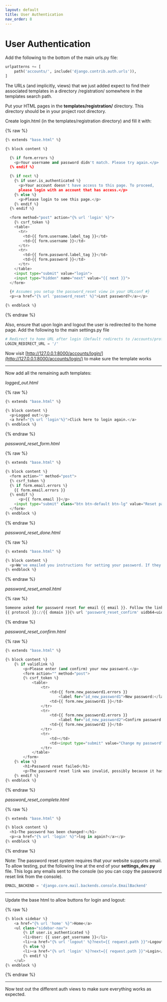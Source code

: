 ```yaml
---
layout: default
title: User Authentication
nav_order: 8
---
```


# User Authentication

Add the following to the bottom of the main urls.py file:

``` python
urlpatterns += [
    path('accounts/', include('django.contrib.auth.urls')),
]
```

The URLs (and implicitly, views) that we just added expect to find their associated templates in a directory /registration/ somewhere in the templates search path.

Put your HTML pages in the __templates/registration/__ directory. This directory should be in your project root directory.

Create login.html (in the templates/registration directory) and fill it with:

{% raw %}
```python
{% extends "base.html" %}

{% block content %}

  {% if form.errors %}
    <p>Your username and password didn't match. Please try again.</p>
  {% endif %}

  {% if next %}
    {% if user.is_authenticated %}
      <p>Your account doesn't have access to this page. To proceed,
      please login with an account that has access.</p>
    {% else %}
      <p>Please login to see this page.</p>
    {% endif %}
  {% endif %}

  <form method="post" action="{% url 'login' %}">
    {% csrf_token %}
    <table>
      <tr>
        <td>{{ form.username.label_tag }}</td>
        <td>{{ form.username }}</td>
      </tr>
      <tr>
        <td>{{ form.password.label_tag }}</td>
        <td>{{ form.password }}</td>
      </tr>
    </table>
    <input type="submit" value="login">
    <input type="hidden" name="next" value="{{ next }}">
  </form>

  {# Assumes you setup the password_reset view in your URLconf #}
  <p><a href="{% url 'password_reset' %}">Lost password?</a></p>

{% endblock %}

```
{% endraw %}

Also, ensure that upon login and logout the user is redirected to the home page. Add the following to the main settings.py file

```python
# Redirect to home URL after login (Default redirects to /accounts/profile/)
LOGIN_REDIRECT_URL = '/'
```

Now visit [http://127.0.0.1:8000/accounts/login/](http://127.0.0.1:8000/accounts/login/) to make sure the template works

---

Now add all the remaining auth templates:

_logged_out.html_

{% raw %}
```python
{% extends "base.html" %}

{% block content %}
  <p>Logged out!</p>
  <a href="{% url 'login'%}">Click here to login again.</a>
{% endblock %}
```
{% endraw %}

_password_reset_form.html_

{% raw %}
```python
{% extends "base.html" %}

{% block content %}
  <form action="" method="post">
  {% csrf_token %}
  {% if form.email.errors %}
    {{ form.email.errors }}
  {% endif %}
      <p>{{ form.email }}</p>
    <input type="submit" class="btn btn-default btn-lg" value="Reset password">
  </form>
{% endblock %}
```
{% endraw %}

_password_reset_done.html_

{% raw %}
```python
{% extends "base.html" %}

{% block content %}
  <p>We've emailed you instructions for setting your password. If they haven't arrived in a few minutes, check your spam folder.</p>
{% endblock %}
```
{% endraw %}

_password_reset_email.html_

{% raw %}
```python
Someone asked for password reset for email {{ email }}. Follow the link below:
{{ protocol }}://{{ domain }}{% url 'password_reset_confirm' uidb64=uid token=token %}
```
{% endraw %}

_password_reset_confirm.html_

{% raw %}
```python
{% extends "base.html" %}

{% block content %}
    {% if validlink %}
        <p>Please enter (and confirm) your new password.</p>
        <form action="" method="post">
        {% csrf_token %}
            <table>
                <tr>
                    <td>{{ form.new_password1.errors }}
                        <label for="id_new_password1">New password:</label></td>
                    <td>{{ form.new_password1 }}</td>
                </tr>
                <tr>
                    <td>{{ form.new_password2.errors }}
                        <label for="id_new_password2">Confirm password:</label></td>
                    <td>{{ form.new_password2 }}</td>
                </tr>
                <tr>
                    <td></td>
                    <td><input type="submit" value="Change my password"></td>
                </tr>
            </table>
        </form>
    {% else %}
        <h1>Password reset failed</h1>
        <p>The password reset link was invalid, possibly because it has already been used. Please request a new password reset.</p>
    {% endif %}
{% endblock %}
```
{% endraw %}

_password_reset_complete.html_

{% raw %}
```python
{% extends "base.html" %}

{% block content %}
  <h1>The password has been changed!</h1>
  <p><a href="{% url 'login' %}">log in again?</a></p>
{% endblock %}
```
{% endraw %}

Note: The password reset system requires that your website supports email. To allow testing, put the following line at the end of your __settings_dev.py__ file. This logs any emails sent to the console (so you can copy the password reset link from the console).

```python
EMAIL_BACKEND = 'django.core.mail.backends.console.EmailBackend'
```

---

Update the base html to allow buttons for login and logout:

{% raw %}
```python
{% block sidebar %}
    <a href="{% url 'home' %}">Home</a>
    <ul class="sidebar-nav">
        {% if user.is_authenticated %}
        <li>User: {{ user.get_username }}</li>
        <li><a href="{% url 'logout' %}?next={{ request.path }}">Logout</a></li>
        {% else %}
        <li><a href="{% url 'login' %}?next={{ request.path }}">Login</a></li>
        {% endif %}
    </ul>
{% endblock %}
```
{% endraw %}

---

Now test out the different auth views to make sure everything works as expected.
